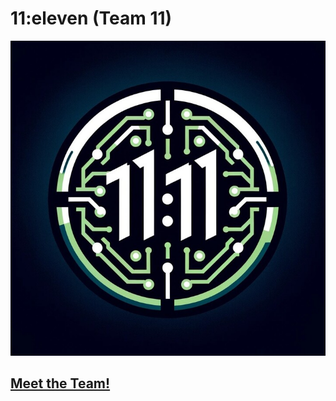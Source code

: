 # 11:eleven (Team 11)

![Team Logo](./admin/branding/teamlogo.png)

## [Meet the Team!](./admin/team.md)


